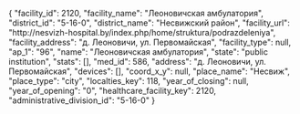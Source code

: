 {
    "facility_id": 2120,
    "facility_name": "Леоновичская амбулатория",
    "district_id": "5-16-0",
    "district_name": "Несвижский район",
    "facility_url": "http:\/\/nesvizh-hospital.by\/index.php\/home\/struktura\/podrazdeleniya",
    "facility_address": "д. Леоновичи, ул. Первомайская",
    "facility_type": null,
    "ap_1": "96",
    "name": "Леоновичская амбулатория",
    "state": "public institution",
    "stats": [],
    "med_id": 586,
    "address": "д. Леоновичи, ул. Первомайская",
    "devices": [],
    "coord_x_y": null,
    "place_name": "Несвиж",
    "place_type": "city",
    "localties_key": 118,
    "year_of_closing": null,
    "year_of_opening": "0",
    "healthcare_facility_key": 2120,
    "administrative_division_id": "5-16-0"
}